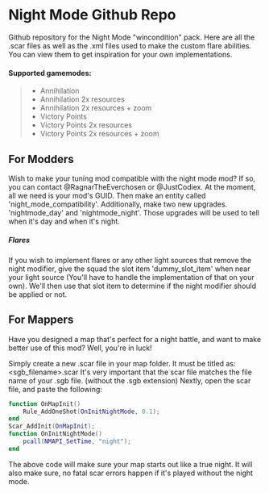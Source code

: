 # Night Mode Github Repo
Github repository for the Night Mode "wincondition" pack. Here are all the .scar files as well as the .xml files used to make the custom flare abilities. You can view them to get inspiration for your own implementations.

#### Supported gamemodes:
> - Annihilation
> - Annihilation 2x resources
> - Annihilation 2x resources + zoom
> - Victory Points
> - Victory Points 2x resources
> - Victory Points 2x resources + zoom

## For Modders
Wish to make your tuning mod compatible with the night mode mod?
If so, you can contact @RagnarTheEverchosen or @JustCodiex. At the moment, all we need is your mod's GUID.
Then make an entity called 'night_mode_compatibility'. Additionally, make two new upgrades. 'nightmode_day' and 'nightmode_night'. Those upgrades will be used to tell when it's day and when it's night.
##### Flares
If you wish to implement flares or any other light sources that remove the night modifier, give the squad the slot item 'dummy_slot_item' when near your light source (You'll have to handle the implementation of that on your own). We'll then use that slot item to determine if the night modifier should be applied or not.

## For Mappers
Have you designed a map that's perfect for a night battle, and want to make better use of this mod?
Well, you're in luck!

Simply create a new .scar file in your map folder. It must be titled as:
<sgb_filename>.scar
It's very important that the scar file matches the file name of your .sgb file. (without the .sgb extension)
Nextly, open the scar file, and paste the following:
```` lua
function OnMapInit()
    Rule_AddOneShot(OnInitNightMode, 0.1);
end
Scar_AddInit(OnMapInit);
function OnInitNightMode()
    pcall(NMAPI_SetTime, "night");
end
````
The above code will make sure your map starts out like a true night. It will also make sure, no fatal scar errors happen if it's played without the night mode.
